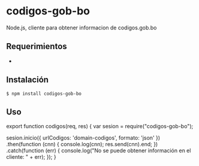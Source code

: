 codigos-gob-bo
==============

Node.js, cliente para obtener informacion de codigos.gob.bo

## Requerimientos

*

## Instalación

    $ npm install codigos-gob-bo

## Uso
export function codigos(req, res) {
  var sesion = require("codigos-gob-bo");

  sesion.inicio({
    urlCodigos: 'domain-codigos',
    formato: 'json'
  })
  .then(function (cnn) {
    console.log(cnn);
    res.send(cnn).end;
  })
  .catch(function (err) {
    console.log("No se puede obtener información en el cliente: " + err);
  });
}
